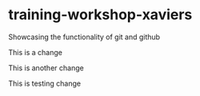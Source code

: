 # training-workshop-xaviers
Showcasing the functionality of git and github

This is a change

This is another change

This is testing change